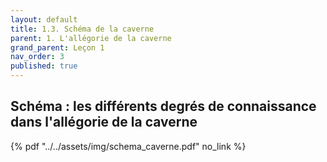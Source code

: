 ```yaml
---
layout: default
title: 1.3. Schéma de la caverne
parent: 1. L'allégorie de la caverne
grand_parent: Leçon 1
nav_order: 3
published: true
---
```

## Schéma : les différents degrés de connaissance dans l'allégorie de la caverne

{% pdf "../../assets/img/schema_caverne.pdf" no_link %}